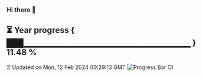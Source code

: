 ### Hi there 👋
⏳ Year progress { ███▁▁▁▁▁▁▁▁▁▁▁▁▁▁▁▁▁▁▁▁▁▁▁▁▁▁▁ } 11.48 %
---
⏰ Updated on Mon, 12 Feb 2024 00:29:13 GMT
![Progress Bar CI](https://github.com/Moyi321/Moyi321/workflows/Progress%20Bar%20CI/badge.svg)
